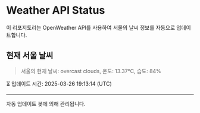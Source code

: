 
# Weather API Status

이 리포지토리는 OpenWeather API를 사용하여 서울의 날씨 정보를 자동으로 업데이트합니다.

## 현재 서울 날씨
> 서울의 현재 날씨: overcast clouds, 온도: 13.37°C, 습도: 84%

⏳ 업데이트 시간: 2025-03-26 19:13:14 (UTC)

---
자동 업데이트 봇에 의해 관리됩니다.
